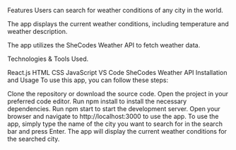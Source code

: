Features
Users can search for weather conditions of any city in the world. 

The app displays the current weather conditions, including temperature and weather description.

The app utilizes the SheCodes Weather API to fetch weather data.

Technologies & Tools Used.

React.js
HTML
CSS
JavaScript
VS Code
SheCodes Weather API
Installation and Usage
To use this app, you can follow these steps:

Clone the repository or download the source code.
Open the project in your preferred code editor.
Run npm install to install the necessary dependencies.
Run npm start to start the development server.
Open your browser and navigate to http://localhost:3000 to use the app.
To use the app, simply type the name of the city you want to search for in the search bar and press Enter. The app will display the current weather conditions for the searched city.
